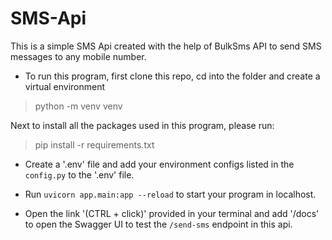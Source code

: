 # SMS-Api

This is a simple SMS Api created with the help of BulkSms API to send SMS messages to any mobile number.

- To run this program, first clone this repo, cd into the folder and create a virtual environment

> python -m venv venv

Next to install all the packages used in this program, please run:

> pip install -r requirements.txt 

- Create a '.env' file and add your environment configs listed in the `config.py` to the '.env' file.

- Run `uvicorn app.main:app --reload` to start your program in localhost.

- Open the link '(CTRL + click)' provided in your terminal and add '/docs' to open the Swagger UI to test the `/send-sms` endpoint in this api.
